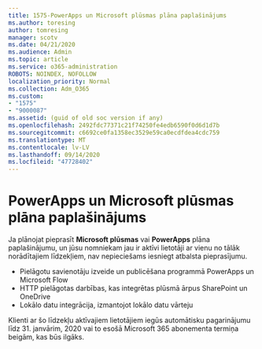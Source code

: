 ```yaml
---
title: 1575-PowerApps un Microsoft plūsmas plāna paplašinājums
ms.author: toresing
author: tomresing
manager: scotv
ms.date: 04/21/2020
ms.audience: Admin
ms.topic: article
ms.service: o365-administration
ROBOTS: NOINDEX, NOFOLLOW
localization_priority: Normal
ms.collection: Adm_O365
ms.custom:
- "1575"
- "9000087"
ms.assetid: (guid of old soc version if any)
ms.openlocfilehash: 2492fdc77371c21f74250fe4edb6590f0d6d1d7b
ms.sourcegitcommit: c6692ce0fa1358ec3529e59ca0ecdfdea4cdc759
ms.translationtype: MT
ms.contentlocale: lv-LV
ms.lasthandoff: 09/14/2020
ms.locfileid: "47728402"
---
```

# <a name="powerapps-and-microsoft-flow-plan-extension"></a>PowerApps un Microsoft plūsmas plāna paplašinājums

Ja plānojat pieprasīt **Microsoft plūsmas** vai **PowerApps** plāna paplašinājumu, un jūsu nomniekam jau ir aktīvi lietotāji ar vienu no tālāk norādītajiem līdzekļiem, nav nepieciešams iesniegt atbalsta pieprasījumu.

- Pielāgotu savienotāju izveide un publicēšana programmā PowerApps un Microsoft Flow
- HTTP pielāgotas darbības, kas integrētas plūsmā ārpus SharePoint un OneDrive
- Lokālo datu integrācija, izmantojot lokālo datu vārteju

Klienti ar šo līdzekļu aktīvajiem lietotājiem iegūs automātisku pagarinājumu līdz 31. janvārim, 2020 vai to esošā Microsoft 365 abonementa termiņa beigām, kas būs ilgāks.